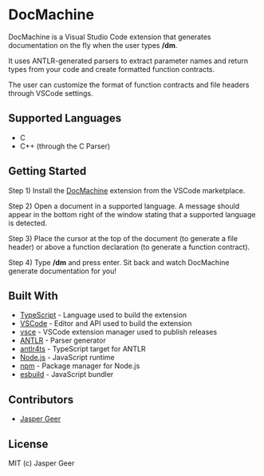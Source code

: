 
# DocMachine

DocMachine is a Visual Studio Code extension that generates documentation on the fly when the user types **/dm**.

It uses ANTLR-generated parsers to extract parameter names and return types from your code and create formatted function contracts.

The user can customize the format of function contracts and file headers through VSCode settings.

## Supported Languages
* C
* C++ (through the C Parser)

## Getting Started

Step 1) Install the [DocMachine](https://marketplace.visualstudio.com/items?itemName=JasperGeer.docmachine) extension from the VSCode marketplace.

Step 2) Open a document in a supported language. A message should appear in the bottom right of the window stating that a supported language is detected.

Step 3) Place the cursor at the top of the document (to generate a file header) or above a function declaration (to generate a function contract).

Step 4) Type **/dm** and press enter. Sit back and watch DocMachine generate documentation for you!

## Built With
*  [TypeScript](https://www.typescriptlang.org) - Language used to build the extension
*  [VSCode](https://code.visualstudio.com) - Editor and API used to build the extension
*  [vsce](https://github.com/microsoft/vscode-vsce) - VSCode extension manager used to publish releases
*  [ANTLR](https://www.antlr.org) - Parser generator
*  [antlr4ts](https://github.com/tunnelvisionlabs/antlr4ts) - TypeScript target for ANTLR
*  [Node.js](https://nodejs.org/en/) - JavaScript runtime
*  [npm](https://www.npmjs.com) - Package manager for Node.js
*  [esbuild](https://esbuild.github.io) - JavaScript bundler

## Contributors
*  [Jasper Geer](https://github.com/jaspergeer)

## License
MIT (c) Jasper Geer